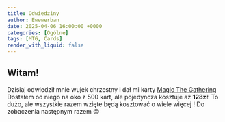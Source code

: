```yaml
---
title: Odwiedziny
author: Ewewerban
date: 2025-04-06 16:00:00 +0000
categories: [Ogólne]
tags: [MTG, Cards]
render_with_liquid: false
---
```


## Witam!
Dzisiaj odwiedził mnie wujek chrzestny i dał mi karty [Magic The Gathering](https://magic.wizards.com/en)
Dostałem od niego na oko z 500 kart, ale pojedyńcza kosztuje aż **128zł**!
To dużo, ale wszystkie razem wzięte będą kosztować o wiele więcej !
Do zobaczenia następnym razem 😊


